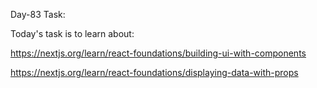 Day-83 Task:

Today's task is to learn about:

https://nextjs.org/learn/react-foundations/building-ui-with-components

https://nextjs.org/learn/react-foundations/displaying-data-with-props
